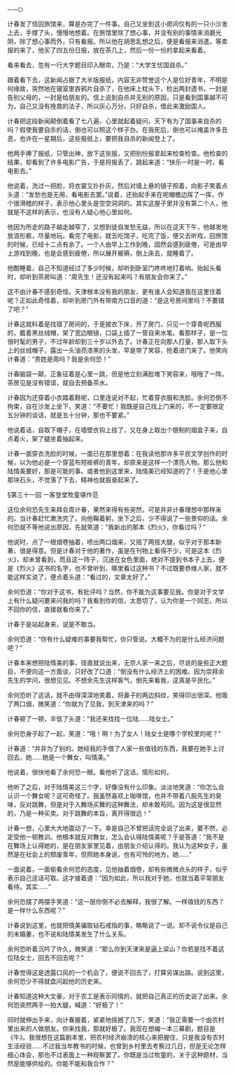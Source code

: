     一一〇 

   计春发了信回旅馆来，算是办完了一件事。自己又坐到这小房间仅有的一只小沙发上去，手撑了头，慢慢地想着。在旅馆里除了想心事，并没有别的事情来消磨光阴，除了想心事而外，只有看报。所以他在胡思乱想之后，便是看报来消遣。等卖报的来了，他买了四五份日报，放在茶几上，然后一份一份的拿起来看着。

   看来看去，忽有一行大字题目印入眼帘，乃是：“大学生忧国自杀。”

   跟着看下去，这新闻占据了大半版报纸，内容无非赞誉这个人是位好青年，不明是何缘故，突然地在寝室里吞鸦片自杀了，在他床上枕头下，检出两封遗书，一封是告别父母的，一封是给朋友的。信上说到自杀并无别的原因，只是看到国事越不可为，自己又没有挽救的法子，所以灰心万分，只好自杀，借此来激励国人。

   计春把这段新闻颠倒着看了七八遍，心里就起着疑问，天下有为了国事来自杀的吗？假使我要自杀的话，倒也可以照这个样子办。在我死后，倒也可以掩盖许多丑恶，也许在一星期后，这些报纸上，要把我自杀的新闻登上了。

   他两手捧了报纸，只管出神，放下这张报，又把别份报拿起来检查检查。他检查的结果，却看到了许多电影广告，于是将报丢了，跳起来道：“快乐一时是一时，看电影去。”

   他说着，洗过一把脸，将衣裳又扑扑灰，然后对墙上悬的镜子照着，向影子笑着点头道：“发愁也是无用，看电影去罢。”说着，还抬起手来在呢帽檐边挥了一挥，作个很滑稽的样子，表示他心里头是空空洞洞的。其实这屋子里并没有第二个人，他就是不这样的表示，也没有人疑心他心里如何。

   他因为所走的路子越走越窄了，又想到徒自发愁无益，所以在这天下午，他越发地放浪形骸，尽量地玩。看完了电影，就去吃馆子，吃完了饭，便又去听戏，回旅馆的时候，已经十二点有余了。一个人由早上工作到晚，固然会感到疲倦，可是由早上游戏到晚，也是会感到疲倦，所以展开被褥，倒上床去，就睡着了。

   他酣睡着，自己不知道经过了多少时候，却听到卧室门咚咚地打着响。抬起头看时，却听到茶房叫道：“周先生！还没有起来吗？有朋友会你来了。”

   这不由计春不感到奇怪。天津根本没有我的朋友，更有谁人会知道我在这里住着呢？正如此奇怪着，却听到房门外有带南方口音的道：“是这号房间里吗？不要错了吧？”

   计春这就料着是找错了房间的，于是披衣下床，开了房门，只见一个穿青呢西服的，戴着黑丝绒帽，架了宽边眼镜，口袋上插了一管自来水笔。看那样子，是一位很时髦的男子，不过年龄却到三十岁以外去了。计春正在向那人打量，那人取下头上的丝绒帽子，露出一头油亮漆黑的头发，早是带了笑容，抢着进门来了。他笑向计春道：“贵姓是周吗？我是余何恐！”

   计春脑袋一颠，正象征着是心里一跳，但是他立刻满脸堆下笑容来，哦哦了一阵。茶房见是没有错误，就自去预备茶水。

   计春因为还穿着小衣踏着鞋呢，口里连说对不起，忙着穿衣服和洗脸。余何恐倒不拘束，自在沙发上坐下，笑道：“不要忙！我既是自己找上门来的，不一定要限定五分钟的谈话，就是五十分钟，那也不要紧。”

   他说着话，自取下帽子，在墙壁衣钩上挂了，又在身上取出个银制的烟盒子来，自点着火，架了腿坐着抽起来。

   计春一面穿衣洗脸的时候，一面已在那里想着：在我读他那许多平民文学创作的时候，以为他必是一个穿蓝布短褂裤的青年，却原来是这样一个漂亮人物。那么他和陆情美要好，那是可能的事。或者他到这里来，陆情美已经知道的了！于是他心里那块石头，不觉落了下去，精神也就振奋起来了。

   §第三十一回 一客登堂牧童堪作范

   这位余何恐先生来拜会周计春，果然来得有些突然，可是并非计春理想中那样来的。当计春赶忙漱洗完了，向他鞠着躬，坐下之后，少不得说了一些景仰的话。余何恐就不等他说出原因，先就笑道：“我新出的那本《烈火》，你看过吗？”

   他说时，点了一根烟卷抽着，喷出两口烟来，又摇了两摇大腿，似乎对于那本新著，很是得意。但是计春对于他的著作，虽是在刊物上看得不少，可是这本《烈火》，却未曾看到，而且这一阵子，沉迷在女色里面，绝对不提到书本子上去，便是《烈火》这书的名字，也不曾听到，哪里看过这种书？不过既要恭维人家，就不能这样实说了，便点着头道：“看过的，文章太好了。”

   余何恐道：“你对于这书，有批评吗？当然，你不能为这事要见我。你是对于文学上有什么疑问要来问我的吗？我看到你的信，太恳切了，认为你是一个同志，所以不回你的信，直接就看你来了。”

   计春于是站起身来，说是不敢当。

   余何恐道：“你有什么疑难的事要我帮忙，你只管说。大概不为的是什么经济问题吧？”

   计春本来想把陆情美的事，径直就说出来，无奈人家一来之后，尽说的是些正大题目，不便向这一方面谈，只好改了口道：“倒没有什么经济上的困难。因为崇拜余先生的学问，很想见见。不想余先生这样客气，倒先来看我，这真是平民化。”

   余何恐听了这话，就不由得深深地笑着，将鼻子的两边斜纹，笑得印出很深。他吸了两口烟，微笑道：“你就为了见我，到天津来的吗？”

   计春顿了一顿，半低了头道：“我还来找找一位陆……陆女士。”

   余何恐身子起了一起，笑道：“哦！啊！为了女人！陆女士是哪个学校里的呢？”

   计春道：“并非为了别的。她经我的手借了人家一些值钱的东西，我要在她手上讨回去。她……她是一个舞女，叫情美。”

   他说着，很快地看了余何恐一眼。看他听了这话，情形如何。

   他听了之后，对于陆情美这三个字，好像没有什么印象。淡淡地笑道：“你怎么会认识一个舞女呢？这可奇怪了。我虽然喜欢上咖啡馆，也并不带着八股先生的臭味，反对跳舞，但是对于入舞场买舞的这种舞法，却未敢苟同。因为这是很显然的，乃是一种买卖。对于跳舞的本旨，离开得很远！”

   计春一想，心里大大地震动了一下。幸是自己不曾把话完全说了出来，要不然，必定受他一顿教训。他根本就反对舞女，怎么会认得陆情美呢？于是答道：“我不是在舞场上认得她的，是在朋友家里见着，由朋友介绍认得的。我认为这种女子，虽然是在社会上的颓废青年，但照她本身说，也有可怜的地方。她……”

   一面说着，一面偷看余何恐的态度，见他抽着烟卷，却有些微微点头的样子，似乎表示自己这话可取。这才接着道：“因为如此，所以我对于她，也就当着平常朋友看待。其实……”

   余何恐摆了两摆手笑道：“这一层你倒不必去解释，我很了解。一样值钱的东西？是一样什么东西呢？”

   计春说到这里，也就把情美骗取钻石戒指的事，略略说了一说。却不说令仪是自己的未婚妻，也不说和陆情美发生了什么关系。

   余何恐听着沉吟了许久，微笑道：“那么你到天津来是逼上梁山？你若是找不着这位陆女士，回去不回去呢？”

   计春觉得这是透露口风的一个机会了，便说不回去了，打算另谋出路。说到这里，余何恐少不得就盘问起他的历史来。

   计春知道这种大文豪，对于农工是表示同情的，就把自己真正的历史说了出来。余何恐突然两手一拍大腿，喊道：“好极了！”

   同时就伸出手来，向计春握着，紧紧地摇撼了几下，笑道：“我正需要一个由农村里出来的人做朋友。你来找我，那就好极了。我现在想编一本三幕剧，题目是《牛》。我很想在这篇剧本里，把农村经济崩溃的核心来把握住，只是我没有农村生活经验……不过我当年教书的时候，也曾到乡村里去考察过几日，但是无论怎样细心体会，那也不过表面上一种观察罢了。你既是当过牧童的，关于这种题材，当然是能够供给的。你能不能和我合作？”

